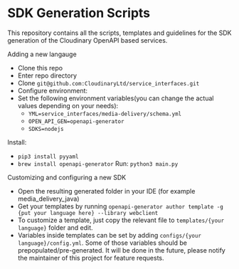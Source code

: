 # SDK Generation Scripts

This repository contains all the scripts, templates and guidelines 
for the SDK generation of the Cloudinary OpenAPI based services.

Adding a new langauge

* Clone this repo
* Enter repo directory
* Clone `git@github.com:CloudinaryLtd/service_interfaces.git`
* Configure environment:
* Set the following environment variables(you can change the actual values depending on your needs):
  * `YML=service_interfaces/media-delivery/schema.yml`
  * `OPEN_API_GEN=openapi-generator`
  * `SDKS=nodejs`

Install:

* `pip3 install pyyaml`
* `brew install openapi-generator`
Run: `python3 main.py`


Customizing and configuring a new SDK

* Open the resulting generated folder in your IDE (for example media_delivery_java)
* Get your templates by running `openapi-generator author template -g {put your language here} --library webclient`
* To customize a template, just copy the relevant file to `templates/{your language}` folder and edit.
* Variables inside templates can be set by adding `configs/{your language}/config.yml`. 
Some of those variables should be prepopulated/pre-generated.
It will be done in the future, please notify the maintainer of this project for feature requests.
